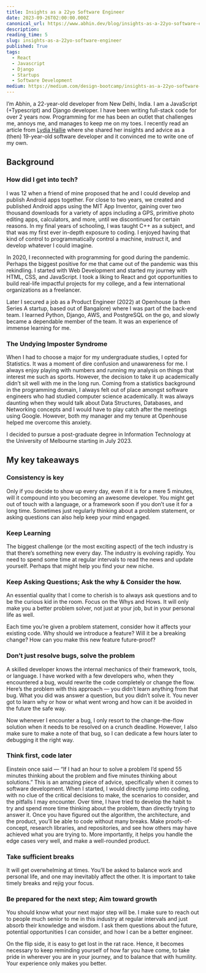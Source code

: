```yaml
---
title: Insights as a 22yo Software Engineer
date: 2023-09-26T02:00:00.000Z
canonical_url: https://www.abhin.dev/blog/insights-as-a-22yo-software-engineer
description:
reading_time: 5
slug: insights-as-a-22yo-software-engineer
published: True
tags:
  - React
  - Javascript
  - Django
  - Startups
  - Software Development
medium: https://medium.com/design-bootcamp/insights-as-a-22yo-software-engineer-d3b8a79c585b
---
```


I’m Abhin, a 22-year-old developer from New Delhi, India. I am a JavaScript (+Typescript) and Django developer. I have been writing full-stack code for over 2 years now. Programming for me has been an outlet that challenges me, annoys me, and manages to keep me on my toes. I recently read an article from [Lydia Hallie](https://medium.com/@lydiahallie/advice-from-a-19-y-o-girl-software-developer-88737bcc6be5) where she shared her insights and advice as a (then) 19-year-old software developer and it convinced me to write one of my own.

## Background

### How did I get into tech?

I was 12 when a friend of mine proposed that he and I could develop and publish Android apps together. For close to two years, we created and published Android apps using the MIT App Inventor, gaining over two thousand downloads for a variety of apps including a GPS, primitive photo editing apps, calculators, and more, until we discontinued for certain reasons. In my final years of schooling, I was taught C++ as a subject, and that was my first ever in-depth exposure to coding. I enjoyed having that kind of control to programmatically control a machine, instruct it, and develop whatever I could imagine.

In 2020, I reconnected with programming for good during the pandemic. Perhaps the biggest positive for me that came out of the pandemic was this rekindling. I started with Web Development and started my journey with HTML, CSS, and JavaScript. I took a liking to React and got opportunities to build real-life impactful projects for my college, and a few international organizations as a freelancer.

Later I secured a job as a Product Engineer (2022) at Openhouse (a then Series A startup, based out of Bangalore) where I was part of the back-end team. I learned Python, Django, AWS, and PostgreSQL on the go, and slowly became a dependable member of the team. It was an experience of immense learning for me.

### The Undying Imposter Syndrome

When I had to choose a major for my undergraduate studies, I opted for Statistics. It was a moment of dire confusion and unawareness for me. I always enjoy playing with numbers and running my analysis on things that interest me such as sports. However, the decision to take it up academically didn’t sit well with me in the long run. Coming from a statistics background in the programming domain, I always felt out of place amongst software engineers who had studied computer science academically. It was always daunting when they would talk about Data Structures, Databases, and Networking concepts and I would have to play catch after the meetings using Google. However, both my manager and my tenure at Openhouse helped me overcome this anxiety.

I decided to pursue a post-graduate degree in Information Technology at the University of Melbourne starting in July 2023.

## My key takeaways

### Consistency is key

Only if you decide to show up every day, even if it is for a mere 5 minutes, will it compound into you becoming an awesome developer. You might get out of touch with a language, or a framework soon if you don’t use it for a long time. Sometimes just regularly thinking about a problem statement, or asking questions can also help keep your mind engaged.

### Keep Learning

The biggest challenge (or the most exciting aspect) of the tech industry is that there’s something new every day. The industry is evolving rapidly. You need to spend some time at regular intervals to read the news and update yourself. Perhaps that might help you find your new niche.

### Keep Asking Questions; Ask the why & Consider the how.

An essential quality that I come to cherish is to always ask questions and to be the curious kid in the room. Focus on the Whys and Hows. It will only make you a better problem solver, not just at your job, but in your personal life as well.

Each time you’re given a problem statement, consider how it affects your existing code. Why should we introduce a feature? Will it be a breaking change? How can you make this new feature future-proof?

### Don’t just resolve bugs, solve the problem

A skilled developer knows the internal mechanics of their framework, tools, or language. I have worked with a few developers who, when they encountered a bug, would rewrite the code completely or change the flow. Here’s the problem with this approach — you didn’t learn anything from that bug. What you did was answer a question, but you didn’t solve it. You never got to learn why or how or what went wrong and how can it be avoided in the future the safe way.

Now whenever I encounter a bug, I only resort to the change-the-flow solution when it needs to be resolved on a crunch deadline. However, I also make sure to make a note of that bug, so I can dedicate a few hours later to debugging it the right way.

### Think first, code later

Einstein once said — “If I had an hour to solve a problem I’d spend 55 minutes thinking about the problem and five minutes thinking about solutions.” This is an amazing piece of advice, specifically when it comes to software development. When I started, I would directly jump into coding, with no clue of the critical decisions to make, the scenarios to consider, and the pitfalls I may encounter. Over time, I have tried to develop the habit to try and spend more time thinking about the problem, than directly trying to answer it. Once you have figured out the algorithm, the architecture, and the product, you’ll be able to code without many breaks. Make proofs-of-concept, research libraries, and repositories, and see how others may have achieved what you are trying to. More importantly, it helps you handle the edge cases very well, and make a well-rounded product.

### Take sufficient breaks

It will get overwhelming at times. You’ll be asked to balance work and personal life, and one may inevitably affect the other. It is important to take timely breaks and rejig your focus.

### Be prepared for the next step; Aim toward growth

You should know what your next major step will be. I make sure to reach out to people much senior to me in this industry at regular intervals and just absorb their knowledge and wisdom. I ask them questions about the future, potential opportunities I can consider, and how I can be a better engineer.

On the flip side, it is easy to get lost in the rat race. Hence, it becomes necessary to keep reminding yourself of how far you have come, to take pride in wherever you are in your journey, and to balance that with humility. Your experience only makes you better.
